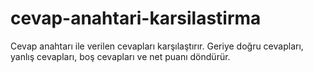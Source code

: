 # cevap-anahtari-karsilastirma
Cevap anahtarı ile verilen cevapları karşılaştırır. Geriye doğru cevapları, yanlış cevapları, boş cevapları ve net puanı döndürür.
